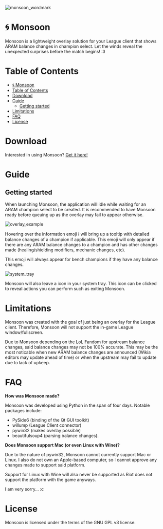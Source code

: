 ![monsoon_wordmark](https://user-images.githubusercontent.com/87099578/193130174-e464d4a6-afa3-453f-a36e-4289acf5f248.png)

# 🌀 Monsoon
Monsoon is a lightweight overlay solution for your League client that shows 
ARAM balance changes in champion select. Let the winds reveal the unexpected 
surprises before the match begins! :3

# Table of Contents
- [🌀 Monsoon](#-monsoon)
- [Table of Contents](#table-of-contents)
- [Download](#download)
- [Guide](#guide)
  - [Getting started](#getting-started)
- [Limitations](#limitations)
- [FAQ](#faq)
- [License](#license)

# Download
Interested in using Monsoon? [Get it here!]()

# Guide
## Getting started
When launching Monsoon, the application will idle while waiting for an ARAM 
champion select to be created. It is recommended to have Monsoon ready before 
queuing up as the overlay may fail to appear otherwise.

![overlay_example](https://user-images.githubusercontent.com/87099578/193137617-e282a2d2-f5e0-467b-b4e5-f1965aebb51a.png)

Hovering over the information emoji ℹ️ will bring up a tooltip with detailed 
balance changes of a champion if applicable. This emoji will only appear if 
there are any ARAM balance changes to a champion and has other changes made 
(healing/shielding modifiers, mechanic changes, etc). 

This emoji will always appear for bench champions if they have any balance 
changes.

![system_tray](https://user-images.githubusercontent.com/87099578/193139154-faf804c7-ac20-4e51-94c1-692510c91d6d.png)

Monsoon will also leave a icon in your system tray. This icon can be clicked to 
reveal actions you can perform such as exiting Monsoon.

# Limitations
Monsoon was created with the goal of just being an overlay for the League 
client. Therefore, Monsoon will not support the in-game League window/fullscreen.

Due to Monsoon depending on the LoL Fandom for upstream balance changes, said 
balance changes may not be 100% accurate. This may be the most noticable when 
new ARAM balance changes are announced (Wikia editors may update ahead of time) 
or when the upstream may fail to update due to lack of upkeep.

# FAQ
**How was Monsoon made?**

Monsoon was developed using Python in the span of four days. Notable packages 
include:
- PySide6 
(binding of the Qt GUI toolkit)
- willump (League Client connector)
- pywin32 
(makes overlay possible)
- beautifulsoup4 (parsing balance changes).

**Does Monsoon support Mac (or even Linux with Wine)?**

Due to the nature of pywin32, Monsoon cannot currently support Mac or Linux. 
I also do not own an Apple-based computer, so I cannot approve any changes made 
to support said platform.

Support for Linux with Wine will also never be supported as Riot does not 
support the platform with the game anyways.

I am very sorry... :c

# License
Monsoon is licensed under the terms of the GNU GPL v3 license.
